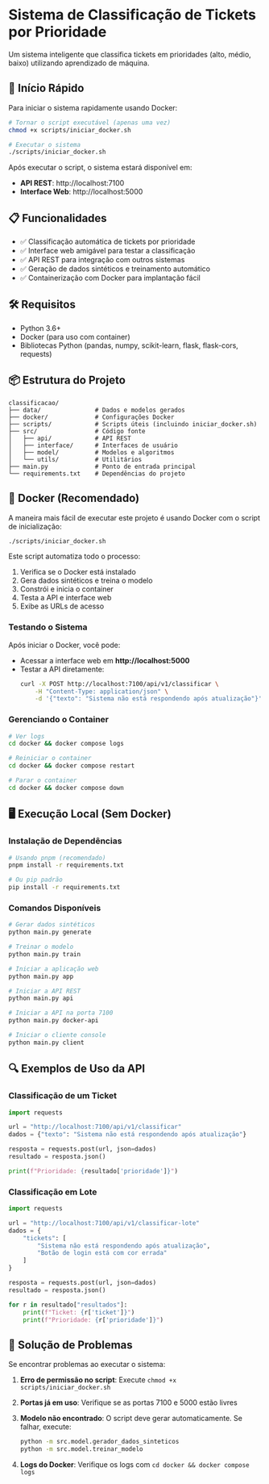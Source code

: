 # Sistema de Classificação de Tickets por Prioridade

Um sistema inteligente que classifica tickets em prioridades (alto, médio, baixo) utilizando aprendizado de máquina.

## 🚀 Início Rápido

Para iniciar o sistema rapidamente usando Docker:

```bash
# Tornar o script executável (apenas uma vez)
chmod +x scripts/iniciar_docker.sh

# Executar o sistema
./scripts/iniciar_docker.sh
```

Após executar o script, o sistema estará disponível em:
- **API REST**: http://localhost:7100
- **Interface Web**: http://localhost:5000

## 📋 Funcionalidades

- ✅ Classificação automática de tickets por prioridade
- ✅ Interface web amigável para testar a classificação
- ✅ API REST para integração com outros sistemas
- ✅ Geração de dados sintéticos e treinamento automático
- ✅ Containerização com Docker para implantação fácil

## 🛠️ Requisitos

- Python 3.6+
- Docker (para uso com container)
- Bibliotecas Python (pandas, numpy, scikit-learn, flask, flask-cors, requests)

## 📦 Estrutura do Projeto

```
classificacao/
├── data/               # Dados e modelos gerados
├── docker/             # Configurações Docker
├── scripts/            # Scripts úteis (incluindo iniciar_docker.sh)
├── src/                # Código fonte
│   ├── api/            # API REST 
│   ├── interface/      # Interfaces de usuário
│   ├── model/          # Modelos e algoritmos
│   └── utils/          # Utilitários
├── main.py             # Ponto de entrada principal
└── requirements.txt    # Dependências do projeto
```

## 🐳 Docker (Recomendado)

A maneira mais fácil de executar este projeto é usando Docker com o script de inicialização:

```bash
./scripts/iniciar_docker.sh
```

Este script automatiza todo o processo:
1. Verifica se o Docker está instalado
2. Gera dados sintéticos e treina o modelo
3. Constrói e inicia o container
4. Testa a API e interface web
5. Exibe as URLs de acesso

### Testando o Sistema

Após iniciar o Docker, você pode:

- Acessar a interface web em **http://localhost:5000**
- Testar a API diretamente:
  ```bash
  curl -X POST http://localhost:7100/api/v1/classificar \
      -H "Content-Type: application/json" \
      -d '{"texto": "Sistema não está respondendo após atualização"}'
  ```

### Gerenciando o Container

```bash
# Ver logs
cd docker && docker compose logs

# Reiniciar o container
cd docker && docker compose restart

# Parar o container
cd docker && docker compose down
```

## 🖥️ Execução Local (Sem Docker)

### Instalação de Dependências

```bash
# Usando pnpm (recomendado)
pnpm install -r requirements.txt

# Ou pip padrão
pip install -r requirements.txt
```

### Comandos Disponíveis

```bash
# Gerar dados sintéticos
python main.py generate

# Treinar o modelo
python main.py train

# Iniciar a aplicação web
python main.py app

# Iniciar a API REST
python main.py api

# Iniciar a API na porta 7100
python main.py docker-api

# Iniciar o cliente console
python main.py client
```

## 🔍 Exemplos de Uso da API

### Classificação de um Ticket

```python
import requests

url = "http://localhost:7100/api/v1/classificar"
dados = {"texto": "Sistema não está respondendo após atualização"}

resposta = requests.post(url, json=dados)
resultado = resposta.json()

print(f"Prioridade: {resultado['prioridade']}")
```

### Classificação em Lote

```python
import requests

url = "http://localhost:7100/api/v1/classificar-lote"
dados = {
    "tickets": [
        "Sistema não está respondendo após atualização",
        "Botão de login está com cor errada"
    ]
}

resposta = requests.post(url, json=dados)
resultado = resposta.json()

for r in resultado["resultados"]:
    print(f"Ticket: {r['ticket']}")
    print(f"Prioridade: {r['prioridade']}")
```

## 🔧 Solução de Problemas

Se encontrar problemas ao executar o sistema:

1. **Erro de permissão no script**: Execute `chmod +x scripts/iniciar_docker.sh`

2. **Portas já em uso**: Verifique se as portas 7100 e 5000 estão livres

3. **Modelo não encontrado**: O script deve gerar automaticamente. Se falhar, execute:
   ```bash
   python -m src.model.gerador_dados_sinteticos
   python -m src.model.treinar_modelo
   ```

4. **Logs do Docker**: Verifique os logs com `cd docker && docker compose logs` 